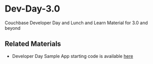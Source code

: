 Dev-Day-3.0
===========

Couchbase Developer Day and Lunch and Learn Material for 3.0 and beyond

Related Materials
-----------------

- Developer Day Sample App starting code is available [here](https://github.com/sideshowcoder/Dev-Day-UpDownApp)

